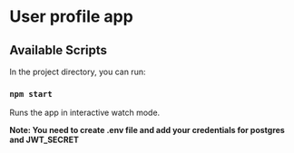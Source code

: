 # User profile app

## Available Scripts

In the project directory, you can run:

### `npm start`

Runs the app in interactive watch mode.

**Note: You need to create .env file and add your credentials for postgres and JWT_SECRET**
